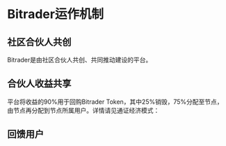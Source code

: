 # Bitrader运作机制

## 社区合伙人共创

Bitrader是由社区合伙人共创、共同推动建设的平台。

## 合伙人收益共享

平台将收益的90%用于回购Bitrader Token，其中25%销毁，75%分配至节点，由节点再分配到节点所属用户。详情请见通证经济模式：



## 回馈用户
